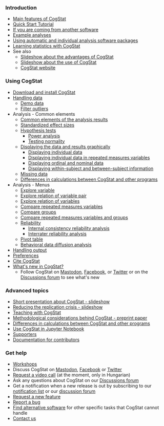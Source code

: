 ### Introduction
* [Main features of CogStat](Main-features)
* [Quick Start Tutorial](Quick-Start-Tutorial)
* [If you are coming from another software](If-you-are-coming-from-another-software)
* [Example analyses](https://github.com/cogstat/cogstat/blob/master/cogstat/docs/CogStat%20analyses%20showcase.ipynb)
* [Using automatic and individual analysis software packages](Using-automatic-and-individual-analysis-software-packages)
* [Learning statistics with CogStat](Learning-statistics-with-CogStat)
* See also
    * [Slideshow about the advantages of CogStat](https://docs.google.com/presentation/d/1dIb6f3yPvr8stMLS7b7qcBsgloqbcQj2b55NUT4D9vc/edit?usp=sharing)
    * [Slideshow about the use of CogStat](https://docs.google.com/presentation/d/1_rnHhyD3pF9BZuqCkcFLWKhAbX1DfS8T5q-TxogqpZA/edit?usp=sharing)
    * [CogStat website](https://www.cogstat.org/)

### Using CogStat
* [Download and install CogStat](Installation)
* [Handling data](Handling-data)
    * [Demo data](Demo-data)
    * [Filter outliers](Filter-outliers)
* Analysis - Common elements
    * [Common elements of the analysis results](Common-elements-of-the-analysis-results)
    * [Standardized effect sizes](Standardized-effect-sizes)
    * [Hypothesis tests](Hypothesis-tests)
        * [Power analysis](Power-analysis)
        * [Testing normality](Testing-normality)
    * [Displaying the data and results graphically](Displaying-the-data-and-results-graphically)
        * [Displaying individual data](Displaying-individual-data)
        * [Displaying individual data in repeated measures variables](Displaying-individual-data-in-repeated-measures-variables)
        * [Displaying ordinal and nominal data](Displaying-ordinal-and-nominal-data)
        * [Displaying within-subject and between-subject information](Display-within-subject-and-between-subject-information-when-comparing-variables)
    * [Missing data](Missing-data)
    * [Differences in calculations between CogStat and other programs](Differences-in-calculations-between-CogStat-and-other-programs)
* Analysis - Menus
    * [Explore variable](Explore-variable)
    * [Explore relation of variable pair](Explore-relation-of-variable-pair)
    * [Explore relation of variables](Explore-relation-of-variables)
    * [Compare repeated measures variables](Compare-repeated-measures-variables)
    * [Compare groups](Compare-groups)
    * [Compare repeated measures variables and groups](Compare-repeated-measures-variables-and-groups)
    * [Reliability](Reliability)
        * [Internal consistency reliability analysis](Internal-consistency-reliability-analysis)
        * [Interrater reliability analysis](Interrater-reliability-analysis)
    * [Pivot table](Pivot-table)
    * [Behavioral data diffusion analysis](Behavioral-data-diffusion-analysis)
* [Handling output](Handling-output)
* [Preferences](Preferences)
* [Cite CogStat](Cite-CogStat)
* [What's new in CogStat?](https://github.com/cogstat/cogstat/blob/master/changelog.md)
    * Follow CogStat on [Mastodon](https://fosstodon.org/@cogstat), [Facebook](https://www.facebook.com/cogstat/), or [Twitter](https://twitter.com/CogStat) or on the [Discussions forum](https://github.com/cogstat/cogstat/discussions/154) to see what's new

### Advanced topics
* [Short presentation about CogStat - slideshow](https://docs.google.com/presentation/d/1dHXCUDNFn7iZQ4jqexLo_o30uK56GdllPOqaJl2kPnU/edit?usp=sharing)
* [Reducing the replication crisis - slideshow](https://docs.google.com/presentation/d/1HmSTPnTxDzW8hYZG7ujHaeHc0mRqqYeY95yKh56z61c/edit?usp=sharing)
* [Teaching with CogStat](Teaching-with-CogStat)
* [Methodological considerations behind CogStat - preprint paper](https://psyarxiv.com/hnmsq)
* [Differences in calculations between CogStat and other programs](Differences-in-calculations-between-CogStat-and-other-programs)
* [Use CogStat in Jupyter Notebook](Jupyter-Notebook)
* [Supporters](Supporters)
* [Documentation for contributors](https://github.com/cogstat/cogstat/wiki/Documentation-for-contributors)

### Get help
* [Workshops](Workshops)
* Discuss CogStat on [Mastodon](https://fosstodon.org/@cogstat), [Facebook](https://www.facebook.com/cogstat/) or [Twitter](https://twitter.com/CogStat)
* [Request a video call](https://docs.google.com/forms/d/e/1FAIpQLSecoa8GEt-huN9BSTswUWcIxZWrSycOnZVovl-vKNUeuXLHhg/viewform?usp=sf_link) (at the moment, only in Hungarian)
* Ask any questions about CogStat on our [Discussions forum](https://github.com/cogstat/cogstat/discussions)
* Get a notification when a new release is out by subscribing to our [notification list](https://groups.google.com/g/cogstat-announcement/) or our [discussion forum](https://github.com/cogstat/cogstat/discussions/155)
* [Request a new feature](Suggest-a-new-feature)
* [Report a bug](Report-a-bug)
* [Find alternative software](Other-useful-statistical-programs) for other specific tasks that CogStat cannot handle
* [Contact us](Contact-us)
